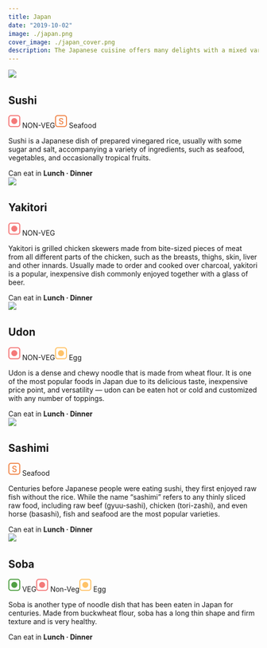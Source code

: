 ```yaml
---
title: Japan
date: "2019-10-02"
image: ./japan.png
cover_image: ./japan_cover.png
description: The Japanese cuisine offers many delights with a mixed variety of regional and seasonal dishes. The regional and traditional foods of Japan have developed through centuries of political, economic, and social changes. Here's what you must try...
---
```

<!-- Sushi  -->
  <article class="article-wrap">
    <div class="img-box">
      <img src="/sushi.png" class="country-img"/>
    </div>
    <div class="list-txt">
      <div class="txt-desc">
        <h2>Sushi</h2>
        <div class="food-type">
          <span class="veg"><span class="n-veg"><img src="/non-veg.svg" /> NON-VEG</span><span class="veg"><span class="seafood"><img src="/seafood.svg" /> Seafood</span>
        </div>
        <p>Sushi is a Japanese dish of prepared vinegared rice, usually with some sugar and salt, accompanying a variety of ingredients, such as seafood, vegetables, and occasionally tropical fruits.</p>
      </div>
      <div class="tags">
        <span>Can eat in <strong>Lunch · Dinner</strong></span>
      </div>
    </div>
  </article>

  <!-- Yakitori -->
  <article class="article-wrap">
    <div class="img-box">
      <img src="/yakitori.png" class="country-img"/>
    </div>
    <div class="list-txt">
      <div class="txt-desc">
        <h2>Yakitori</h2>
        <div class="food-type">
          <span class="n-veg"><img src="/non-veg.svg" /> NON-VEG</span>
        </div>
        <p>Yakitori is grilled chicken skewers made from bite-sized pieces of meat from all different parts of the chicken, such as the breasts, thighs, skin, liver and other innards. Usually made to order and cooked over charcoal, yakitori is a popular, inexpensive dish commonly enjoyed together with a glass of beer.</p>
      </div>
      <div class="tags">
        <span>Can eat in <strong>Lunch · Dinner</strong></span>
      </div>
    </div>
  </article>

  <!-- Udon -->
  <article class="article-wrap">
    <div class="img-box">
      <img src="/udon.png" class="country-img"/>
    </div>
    <div class="list-txt">
      <div class="txt-desc">
        <h2>Udon</h2>
        <div class="food-type">
          <span class="n-veg"><img src="/non-veg.svg" /> NON-VEG</span><span class="egg"><img src="/egg.svg" /> Egg</span>
        </div>
        <p>Udon is a dense and chewy noodle that is made from wheat flour. It is one of the most popular foods in Japan due to its delicious taste, inexpensive price point, and versatility — udon can be eaten hot or cold and customized with any number of toppings.
</p>
      </div>
      <div class="tags">
        <span>Can eat in <strong>Lunch · Dinner</strong></span>
      </div>
    </div>
  </article>

  <!-- Sashimi -->
  <article class="article-wrap">
    <div class="img-box">
      <img src="/sashimi.png" class="country-img"/>
    </div>
    <div class="list-txt">
      <div class="txt-desc">
        <h2>Sashimi</h2>
        <div class="food-type">
          <span class="seafood"><img src="/seafood.svg" /> Seafood</span>
        </div>
        <p>Centuries before Japanese people were eating sushi, they first enjoyed raw fish without the rice. While the name “sashimi” refers to any thinly sliced raw food, including raw beef (gyuu-sashi), chicken (tori-zashi), and even horse (basashi), fish and seafood are the most popular varieties.</p>
      </div>
      <div class="tags">
        <span>Can eat in <strong>Lunch · Dinner</strong></span>
      </div>
    </div>
  </article>

  <!-- Soba -->
  <article class="article-wrap">
    <div class="img-box">
      <img src="/soba.png" class="country-img"/>
    </div>
    <div class="list-txt">
      <div class="txt-desc">
        <h2>Soba</h2>
        <div class="food-type">
          <span class="veg"><img src="/veg.svg" /> VEG</span><span class="n-veg"><img src="/non-veg.svg" /> Non-Veg</span><span class="egg"><img src="/egg.svg" /> Egg</span>
        </div>
        <p>Soba is another type of noodle dish that has been eaten in Japan for centuries. Made from buckwheat flour, soba has a long thin shape and firm texture and is very healthy.</p>
      </div>
      <div class="tags">
        <span>Can eat in <strong>Lunch · Dinner</strong></span>
      </div>
    </div>
  </article>
